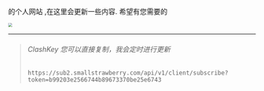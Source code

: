 

的个人网站 ,在这里会更新一些内容. 希望有您需要的

<img src="images/sakana.gif" style="zoom: 50%;" />

<hr>

> ###### ClashKey 您可以直接复制，我会定时进行更新
>
> ```apl
> https://sub2.smallstrawberry.com/api/v1/client/subscribe?token=b99203e2566744b89673370be25e6743
> ```

